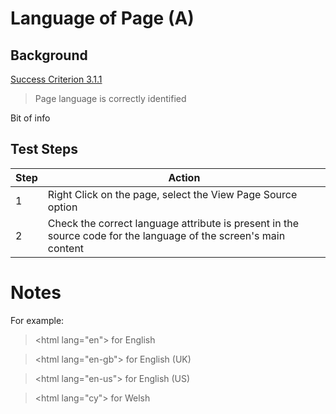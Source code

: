 # Language of Page (A)

## Background
[Success Criterion 3.1.1 ](https://www.w3.org/WAI/WCAG21/Understanding/language-of-page.html)

> Page language is correctly identified


Bit of info 

## Test Steps

|Step  |Action|
|--|--|
|1|Right Click on the page, select the View Page Source option|
|2|Check the correct language attribute is present in the source code for the language of the screen's main content|

# Notes

For example:
>\<html lang="en"> for English

>\<html lang="en-gb"> for English (UK)

>\<html lang="en-us"> for English (US)

>\<html lang="cy"> for Welsh